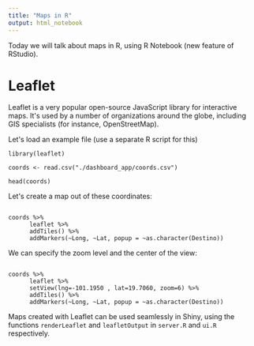 ```yaml
---
title: "Maps in R"
output: html_notebook
---
```


Today we will talk about maps in R, using R Notebook (new feature of RStudio).


# Leaflet
 
Leaflet is a very popular open-source JavaScript library for interactive maps. It's used by a number of organizations around the globe, including GIS specialists (for instance, OpenStreetMap). 

Let's load an example file (use a separate R script for this)
 
```{r, eval=TRUE, echo=TRUE}
library(leaflet)

coords <- read.csv("./dashboard_app/coords.csv")

head(coords)

```

Let's create a map out of these coordinates:

```{r}

coords %>% 
      leaflet %>% 
      addTiles() %>% 
      addMarkers(~Long, ~Lat, popup = ~as.character(Destino))

```


We can specify the zoom level and the center of the view:

```{r}

coords %>% 
      leaflet %>% 
      setView(lng=-101.1950 , lat=19.7060, zoom=6) %>%
      addTiles() %>% 
      addMarkers(~Long, ~Lat, popup = ~as.character(Destino))

```

Maps created with Leaflet can be used seamlessly in Shiny, 
using the functions `renderLeaflet` and `leafletOutput` in `server.R` and `ui.R` respectively.



